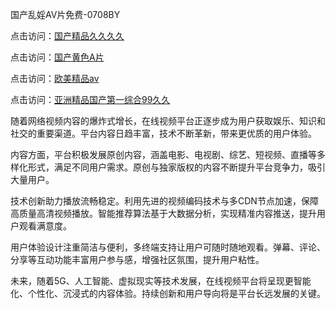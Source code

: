 国产乱婬AV片免费-0708BY

点击访问：<a href="https://heiliaoow5kzm.pages.dev">国产精品久久久久</a>

点击访问：<a href="https://heiliaozj3tjd.pages.dev">国产黄色A片</a>

点击访问：<a href="https://heiliaowzu4ur.pages.dev">欧美精品aⅴ</a>

点击访问：<a href="https://heiliaoxwd5i8.pages.dev">亚洲精品国产第一综合99久久</a>

随着网络视频内容的爆炸式增长，在线视频平台正逐步成为用户获取娱乐、知识和社交的重要渠道。平台内容日趋丰富，技术不断革新，带来更优质的用户体验。

内容方面，平台积极发展原创内容，涵盖电影、电视剧、综艺、短视频、直播等多样化形式，满足不同用户需求。原创与独家版权的内容不断提升平台竞争力，吸引大量用户。

技术创新助力播放流畅稳定。利用先进的视频编码技术与多CDN节点加速，保障高质量高清视频播放。智能推荐算法基于大数据分析，实现精准内容推送，提升用户观看满意度。

用户体验设计注重简洁与便利，多终端支持让用户可随时随地观看。弹幕、评论、分享等互动功能丰富用户参与感，增强社区氛围，提升用户粘性。

未来，随着5G、人工智能、虚拟现实等技术发展，在线视频平台将呈现更智能化、个性化、沉浸式的内容体验。持续创新和用户导向将是平台长远发展的关键。

<span style="display:none;">[Canonical link]( https://github.com/sjsjsg545151/570187 ）</span>
